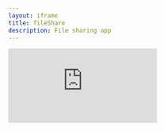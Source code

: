 ```yaml
---
layout: iframe
title: fileShare
description: File sharing app
---
```


<iframe src="https://script.google.com/macros/s/AKfycbwEVkrsNsA9Ia4Q1DRxW7szkBV7FgrdZYI1EVoIQP_FC8NFq3IG881VLsJF2pEVgIAvxQ/exec" frameborder="0" allowfullscreen></iframe>
<script>
function otherSignedInStuff(googleUser){}
</script>

